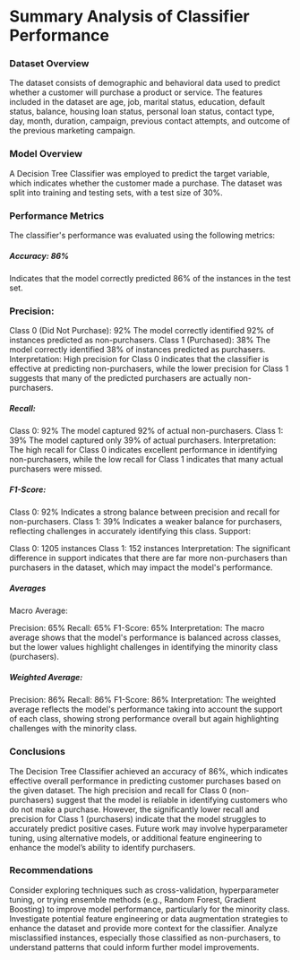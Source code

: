 # Summary Analysis of Classifier Performance
### Dataset Overview
The dataset consists of demographic and behavioral data used to predict whether a customer will purchase a product or service. The features included in the dataset are age, job, marital status, education, default status, balance, housing loan status, personal loan status, contact type, day, month, duration, campaign, previous contact attempts, and outcome of the previous marketing campaign.

### Model Overview
A Decision Tree Classifier was employed to predict the target variable, which indicates whether the customer made a purchase. The dataset was split into training and testing sets, with a test size of 30%.

### Performance Metrics
The classifier's performance was evaluated using the following metrics:

##### Accuracy: 86%

Indicates that the model correctly predicted 86% of the instances in the test set.

### Precision:

Class 0 (Did Not Purchase): 92%
The model correctly identified 92% of instances predicted as non-purchasers.
Class 1 (Purchased): 38%
The model correctly identified 38% of instances predicted as purchasers.
Interpretation: High precision for Class 0 indicates that the classifier is effective at predicting non-purchasers, while the lower precision for Class 1 suggests that many of the predicted purchasers are actually non-purchasers.

##### Recall:

Class 0: 92%
The model captured 92% of actual non-purchasers.
Class 1: 39%
The model captured only 39% of actual purchasers.
Interpretation: The high recall for Class 0 indicates excellent performance in identifying non-purchasers, while the low recall for Class 1 indicates that many actual purchasers were missed.

##### F1-Score:

Class 0: 92%
Indicates a strong balance between precision and recall for non-purchasers.
Class 1: 39%
Indicates a weaker balance for purchasers, reflecting challenges in accurately identifying this class.
Support:

Class 0: 1205 instances
Class 1: 152 instances
Interpretation: The significant difference in support indicates that there are far more non-purchasers than purchasers in the dataset, which may impact the model's performance.

##### Averages
Macro Average:

Precision: 65%
Recall: 65%
F1-Score: 65%
Interpretation: The macro average shows that the model's performance is balanced across classes, but the lower values highlight challenges in identifying the minority class (purchasers).

##### Weighted Average:

Precision: 86%
Recall: 86%
F1-Score: 86%
Interpretation: The weighted average reflects the model's performance taking into account the support of each class, showing strong performance overall but again highlighting challenges with the minority class.

### Conclusions
The Decision Tree Classifier achieved an accuracy of 86%, which indicates effective overall performance in predicting customer purchases based on the given dataset.
The high precision and recall for Class 0 (non-purchasers) suggest that the model is reliable in identifying customers who do not make a purchase. However, the significantly lower recall and precision for Class 1 (purchasers) indicate that the model struggles to accurately predict positive cases.
Future work may involve hyperparameter tuning, using alternative models, or additional feature engineering to enhance the model’s ability to identify purchasers.

### Recommendations
Consider exploring techniques such as cross-validation, hyperparameter tuning, or trying ensemble methods (e.g., Random Forest, Gradient Boosting) to improve model performance, particularly for the minority class.
Investigate potential feature engineering or data augmentation strategies to enhance the dataset and provide more context for the classifier.
Analyze misclassified instances, especially those classified as non-purchasers, to understand patterns that could inform further model improvements.
